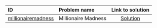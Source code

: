 | ID | Problem name | Link to solution |
|:---|:---|:---:|
| [millionairemadness](https://open.kattis.com/problems/millionairemadness) | Millionaire Madness | [Solution](https://github.com/versenyi98/kattis-solutions/tree/main/solutions/Millionaire%20Madness)|
